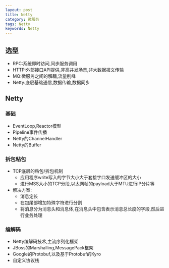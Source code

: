 ```yaml
---
layout: post
title: Netty
category: 微服务
tags: Netty
keywords: Netty
---
```

## 选型
* RPC:系统即时访问,同步服务调用
* HTTP:外部接口API提供,非高并发场景,非大数据报文传输
* MQ:微服务之间的解耦,流量削峰
* Netty:底层基础通信,数据传输,数据同步

## Netty
### 基础
* EventLoop,Reactor模型
* Pipeline事件传播
* Netty的ChannelHandler
* Netty的Buffer

### 拆包粘包
* TCP底层的粘包/拆包机制
    * 应用程序write写入的字节大小大于套接字口发送缓冲区的大小
    * 进行MSS大小的TCP分段,以太网帧的payload大于MTU进行IP分片等
* 解决方案:
    * 消息定长
    * 在包尾部增加特殊字符进行分割
    * 将消息分为消息头和消息体,在消息头中包含表示消息总长度的字段,然后进行业务处理

### 编解码
* Netty编解码技术,主流序列化框架
* JBoss的Marshalling,MessagePack框架
* Google的Protobuf,以及基于Protobuf的Kyro
* 自定义协议栈

